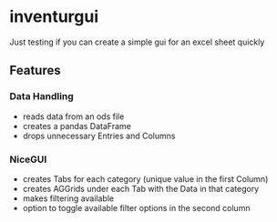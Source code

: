 # inventurgui
Just testing if you can create a simple gui for an excel sheet quickly

## Features
### Data Handling
- reads data from an ods file
- creates a pandas DataFrame
- drops unnecessary Entries and Columns
### NiceGUI
- creates Tabs for each category (unique value in the first Column)
- creates AGGrids under each Tab with the Data in that category
- makes filtering available
- option to toggle available filter options in the second column
